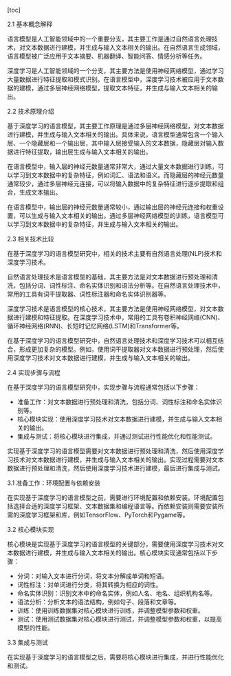 
[toc]                    
                
                
2.1 基本概念解释

语言模型是人工智能领域中的一个重要分支，其主要工作是通过自然语言处理技术，对文本数据进行建模，并生成与输入文本相关的输出。在自然语言生成领域，语言模型被广泛应用于文本摘要、机器翻译、智能问答、情感分析等任务。

深度学习是人工智能领域的一个分支，其主要方法是使用神经网络模型，通过学习大量数据进行特征提取和模式识别。在语言模型中，深度学习技术被应用于文本数据的建模，通过多层神经网络模型，提取文本特征，并生成与输入文本相关的输出。

2.2 技术原理介绍

基于深度学习的语言模型，其主要工作原理是通过多层神经网络模型，对文本数据进行建模，并生成与输入文本相关的输出。具体来说，语言模型通常包含一个输入层、一个隐藏层和一个输出层，其中输入层接受输入的文本数据，隐藏层对输入数据进行特征提取，输出层生成与输入文本相关的输出。

在语言模型中，输入层的神经元数量通常非常大，通过大量文本数据进行训练，可以学习到文本数据中的复杂特征，例如词汇、语法和语义。而隐藏层的神经元数量通常较少，通过多层神经元连接，可以将输入数据中的复杂特征进行逐步提取和组合，生成文本输出。

在语言模型中，输出层的神经元数量通常较小，通过输出层的神经元连接和权重设置，可以生成与输入文本相关的输出。通过多层神经网络模型的训练，语言模型可以学习到文本数据中的复杂特征，并生成与输入文本相关的输出。

2.3 相关技术比较

在基于深度学习的语言模型研究中，相关的技术主要有自然语言处理(NLP)技术和深度学习技术。

自然语言处理技术是语言模型的基础，其主要方法是对文本数据进行预处理和清洗，包括分词、词性标注、命名实体识别和语法分析等。在自然语言处理技术中，常用的工具有词干提取器、词性标注器和命名实体识别器等。

深度学习技术是语言模型的核心技术，其主要方法是使用神经网络模型，对文本数据进行建模和特征提取。在深度学习技术中，常用的工具有卷积神经网络(CNN)、循环神经网络(RNN)、长短时记忆网络(LSTM)和Transformer等。

在基于深度学习的语言模型研究中，自然语言处理技术和深度学习技术可以相互结合，形成更加复杂的模型。例如，使用词干提取器对文本数据进行预处理，然后使用深度学习技术对文本数据进行建模，并生成与输入文本相关的输出。

2.4 实现步骤与流程

在基于深度学习的语言模型研究中，实现步骤与流程通常包括以下步骤：

- 准备工作：对文本数据进行预处理和清洗，包括分词、词性标注和命名实体识别等。
- 核心模块实现：使用深度学习技术对文本数据进行建模，并生成与输入文本相关的输出。
- 集成与测试：将核心模块进行集成，并通过测试进行性能优化和性能测试。

实现基于深度学习的语言模型需要对文本数据进行预处理和清洗，然后使用深度学习技术对文本数据进行建模，并生成与输入文本相关的输出。实现过程需要对文本数据进行预处理和清洗，然后使用深度学习技术进行建模，最后进行集成与测试。

3.1 准备工作：环境配置与依赖安装

在实现基于深度学习的语言模型之前，需要进行环境配置和依赖安装。环境配置包括选择合适的深度学习框架、文本数据集和编程语言等。而依赖安装则需要安装所需的深度学习框架和库，例如TensorFlow、PyTorch和Pygame等。

3.2 核心模块实现

核心模块是实现基于深度学习的语言模型的关键部分，需要使用深度学习技术对文本数据进行建模，并生成与输入文本相关的输出。核心模块实现通常包括以下步骤：

- 分词：对输入文本进行分词，将文本分解成单词和短语。
- 词性标注：对单词进行分类，将其转换为相应的词性。
- 命名实体识别：识别文本中的命名实体，例如人名、地名、组织机构名等。
- 语法分析：分析文本的语法结构，例如句子、段落和文章等。
- 训练：使用训练数据集对核心模块进行训练，并调整模型参数和权重。
- 测试：使用测试数据集对核心模块进行测试，并调整模型参数和权重，以提高模型的性能。

3.3 集成与测试

在实现基于深度学习的语言模型之后，需要将核心模块进行集成，并进行性能优化和测试。

